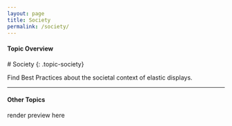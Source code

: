```yaml
---
layout: page
title: Society
permalink: /society/
---
```


<h4 class="strap">Topic Overview</h4>
# Society
{: .topic-society}

Find Best Practices about the societal context of elastic displays.

<hr class="panel-line">
<h4 class="strap">Other Topics</h4>
<p>render preview here</p>
